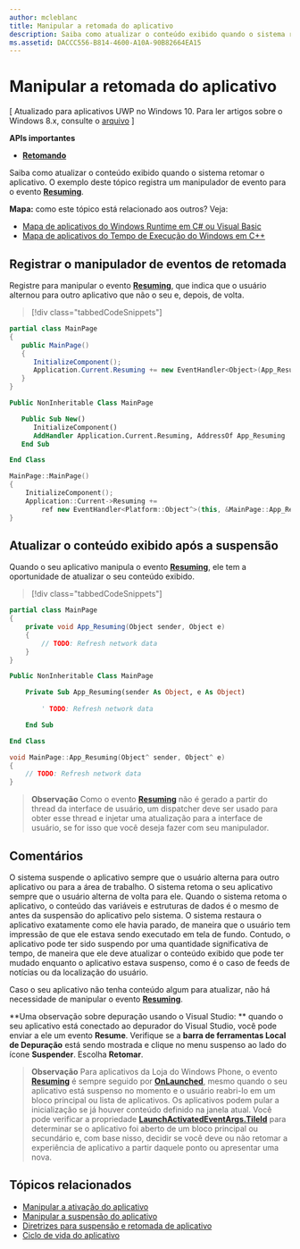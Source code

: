 ```yaml
---
author: mcleblanc
title: Manipular a retomada do aplicativo
description: Saiba como atualizar o conteúdo exibido quando o sistema retomar o aplicativo.
ms.assetid: DACCC556-B814-4600-A10A-90B82664EA15
---
```


# Manipular a retomada do aplicativo


\[ Atualizado para aplicativos UWP no Windows 10. Para ler artigos sobre o Windows 8.x, consulte o [arquivo](http://go.microsoft.com/fwlink/p/?linkid=619132) \]


**APIs importantes**

-   [**Retomando**](https://msdn.microsoft.com/library/windows/apps/br242339)

Saiba como atualizar o conteúdo exibido quando o sistema retomar o aplicativo. O exemplo deste tópico registra um manipulador de evento para o evento [**Resuming**](https://msdn.microsoft.com/library/windows/apps/br242339).

**Mapa:** como este tópico está relacionado aos outros? Veja:

-   [Mapa de aplicativos do Windows Runtime em C# ou Visual Basic](https://msdn.microsoft.com/library/windows/apps/br229583)
-   [Mapa de aplicativos do Tempo de Execução do Windows em C++](https://msdn.microsoft.com/library/windows/apps/hh700360)

## Registrar o manipulador de eventos de retomada

Registre para manipular o evento [**Resuming**](https://msdn.microsoft.com/library/windows/apps/br242339), que indica que o usuário alternou para outro aplicativo que não o seu e, depois, de volta.

> [!div class="tabbedCodeSnippets"]
```cs
partial class MainPage
{
   public MainPage()
   {
      InitializeComponent();
      Application.Current.Resuming += new EventHandler<Object>(App_Resuming);
   }
}
```
```vb
Public NonInheritable Class MainPage

   Public Sub New()
      InitializeComponent() 
      AddHandler Application.Current.Resuming, AddressOf App_Resuming
   End Sub

End Class
```
```cpp
MainPage::MainPage()
{
    InitializeComponent();
    Application::Current->Resuming += 
        ref new EventHandler<Platform::Object^>(this, &MainPage::App_Resuming);
}
```

## Atualizar o conteúdo exibido após a suspensão

Quando o seu aplicativo manipula o evento [**Resuming**](https://msdn.microsoft.com/library/windows/apps/br242339), ele tem a oportunidade de atualizar o seu conteúdo exibido.

> [!div class="tabbedCodeSnippets"]
```cs
partial class MainPage
{
    private void App_Resuming(Object sender, Object e)
    {
        // TODO: Refresh network data
    }
}
```
```vb
Public NonInheritable Class MainPage

    Private Sub App_Resuming(sender As Object, e As Object)
 
        ' TODO: Refresh network data

    End Sub

End Class
```
```cpp
void MainPage::App_Resuming(Object^ sender, Object^ e)
{
    // TODO: Refresh network data
}
```

> **Observação**  Como o evento [**Resuming**](https://msdn.microsoft.com/library/windows/apps/br242339) não é gerado a partir do thread da interface de usuário, um dispatcher deve ser usado para obter esse thread e injetar uma atualização para a interface de usuário, se for isso que você deseja fazer com seu manipulador.

## Comentários


O sistema suspende o aplicativo sempre que o usuário alterna para outro aplicativo ou para a área de trabalho. O sistema retoma o seu aplicativo sempre que o usuário alterna de volta para ele. Quando o sistema retoma o aplicativo, o conteúdo das variáveis e estruturas de dados é o mesmo de antes da suspensão do aplicativo pelo sistema. O sistema restaura o aplicativo exatamente como ele havia parado, de maneira que o usuário tem impressão de que ele estava sendo executado em tela de fundo. Contudo, o aplicativo pode ter sido suspendo por uma quantidade significativa de tempo, de maneira que ele deve atualizar o conteúdo exibido que pode ter mudado enquanto o aplicativo estava suspenso, como é o caso de feeds de notícias ou da localização do usuário.

Caso o seu aplicativo não tenha conteúdo algum para atualizar, não há necessidade de manipular o evento [**Resuming**](https://msdn.microsoft.com/library/windows/apps/br242339).

**Uma observação sobre depuração usando o Visual Studio: ** quando o seu aplicativo está conectado ao depurador do Visual Studio, você pode enviar a ele um evento **Resume**. Verifique se a **barra de ferramentas Local de Depuração** está sendo mostrada e clique no menu suspenso ao lado do ícone **Suspender**. Escolha **Retomar**.

> **Observação**  Para aplicativos da Loja do Windows Phone, o evento [**Resuming**](https://msdn.microsoft.com/library/windows/apps/br242339) é sempre seguido por [**OnLaunched**](https://msdn.microsoft.com/library/windows/apps/br242335), mesmo quando o seu aplicativo está suspenso no momento e o usuário reabri-lo em um bloco principal ou lista de aplicativos. Os aplicativos podem pular a inicialização se já houver conteúdo definido na janela atual. Você pode verificar a propriedade [**LaunchActivatedEventArgs.TileId**](https://msdn.microsoft.com/library/windows/apps/br224736) para determinar se o aplicativo foi aberto de um bloco principal ou secundário e, com base nisso, decidir se você deve ou não retomar a experiência de aplicativo a partir daquele ponto ou apresentar uma nova.

## Tópicos relacionados

* [Manipular a ativação do aplicativo](activate-an-app.md)
* [Manipular a suspensão do aplicativo](suspend-an-app.md)
* [Diretrizes para suspensão e retomada de aplicativo](https://msdn.microsoft.com/library/windows/apps/hh465088)
* [Ciclo de vida do aplicativo](app-lifecycle.md)




<!--HONumber=May16_HO2-->


